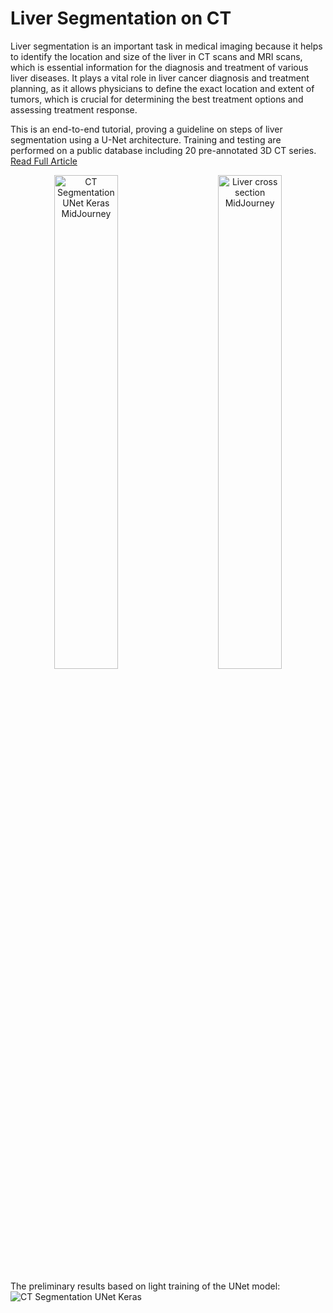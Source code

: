 # Liver Segmentation on CT
 
Liver segmentation is an important task in medical imaging because it helps to identify the location and size of the liver in CT scans and MRI scans, which is essential information for the diagnosis and treatment of various liver diseases. It plays a vital role in liver cancer diagnosis and treatment planning, as it allows physicians to define the exact location and extent of tumors, which is crucial for determining the best treatment options and assessing treatment response.

This is an end-to-end tutorial, proving a guideline on steps of liver segmentation using a U-Net architecture. Training and testing are performed on a public database including 20 pre-annotated 3D CT series. [Read Full Article](https://medium.com/@rekalantar/step-by-step-tutorial-liver-segmentation-on-ct-scans-using-tensorflow-d27bc61fbfe2)

<p align="center">
  <img alt="CT Segmentation UNet Keras MidJourney" src="https://github.com/rekalantar/CT_LiverSegmentation/blob/master/assets/liver_ct_midjourney.png?raw=true" width="45%">
&nbsp; &nbsp; &nbsp; &nbsp;
  <img alt="Liver cross section MidJourney" src="https://github.com/rekalantar/CT_LiverSegmentation/blob/master/assets/liver_cross_section_midjourney.png?raw=true" width="45%">
</p>

The preliminary results based on light training of the UNet model:
![CT Segmentation UNet Keras](https://github.com/rekalantar/CT_LiverSegmentation/blob/master/assets/prem_seg_result.png?raw=true)

